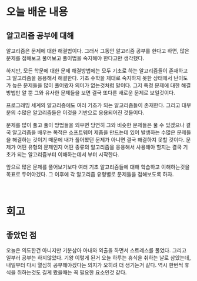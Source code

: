 # 오늘 배운 내용

## 알고리즘 공부에 대해

알고리즘은 문제에 대한 해결법이다. 그래서 그동안 알고리즘 공부를 한다고 하면, 많은 문제를 접해보고 풀어보고 풀이법을 숙지해야 한다고만 생각했다.

하지만, 모든 학문에 대한 문제 해결방법에는 모두 기초로 하는 알고리즘들이 존재하고 그 알고리즘을 응용해서 해결한다. 기초 수학을 제대로 숙지하지 못한 상태에서 난이도가 높은 문제들을 많이 풀어봤자 의미가 없는것처럼 말이다. 그저 특정 문제에 대한 해결 방법만 알 뿐 그와 유사한 문제들을 보면 결국 또다른 새로운 문제로 보일것이다. 

프로그래밍 세계의 알고리즘에도 여러 기초가 되는 알고리즘들이 존재한다. 그리고 대부분의 수많은 알고리즘들은 이것을 기반으로 응용되어진 것들이다.

문제를 많이 풀고 풀이 방법들을 외우면 당연히 그와 비슷한 문제들은 풀 수 있겠으나 결국 알고리즘을 배우는 목적은 소프트웨어 제품을 만드는데 있어 발생하는 수많은 문제들을 해결하는 것이기 때문에 내가 풀어봤던 문제가 아니면 결국 해결하지 못할 것이다. 문제가 어떤 유형의 문제인지 어떤 종류의 알고리즘을 응용해서 사용해야 할지는 결국 기초가 되는 알고리즘부터 이해하는데서 부터 시작한다.

앞으로 많은 문제를 풀어보기보다 여러 기초 알고리즘들에 대해 학습하고 이해하는것을 목표로 두어야겠다. 그 이후에 각 알고리즘 유형별로 문제들을 접해보도록 하자.

<br/>

# 회고

## 좋았던 점

오늘은 의도한건 아니지만 기분삼아 아내와 외출을 하면서 스트레스를 풀었다. 그리고 일부러 공부는 하지않았다. 기왕 이렇게 된거 오늘 하루는 휴식을 취하는 날로 삼았는데, 내일부터 다시 열심히 공부해야겠다는 의지가 오히려 더 생기는거 같다. 역시 한번씩 휴식을 취하는것도 길게 봤을때는 꼭 필요한 요소인것 같다.



